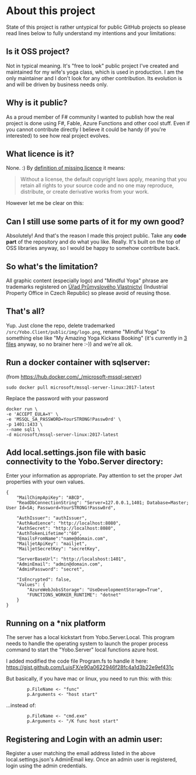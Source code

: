 # About this project
State of this project is rather untypical for public GitHub projects so please read lines below to fully understand my intentions and your limitations: 

## Is it OSS project?
Not in typical meaning. It's "free to look" public project I've created and maintained for my wife's yoga class, which is used in production. I am the only maintainer and I don't look for any other contribution. Its evolution is and will be driven by business needs only.

## Why is it public?
As a proud member of F# community I wanted to publish how the real project is done using F#, Fable, Azure Functions and other cool stuff. Even if you cannot contribute directly I believe it could be handy (if you're interested) to see how real project evolves.

## What licence is it?
None. :) By [definition of missing licence](https://choosealicense.com/no-permission/) it means:

> Without a license, the default copyright laws apply, meaning that you retain all rights to your source code and no one may reproduce, distribute, or create derivative works from your work.

However let me be clear on this:

## Can I still use some parts of it for my own good?
Absolutely! And that's the reason I made this project public. Take any **code part** of the repository and do what you like. Really. It's built on the top of OSS libraries anyway, so I would be happy to somehow contribute back.

## So what's the limitation?
All graphic content (especially logo) and "Mindful Yoga" phrase are trademarks registered on [Úřad Průmyslového Vlastnictví](https://upv.cz/en.html) (Industrial Property Office in Czech Republic) so please avoid of reusing those.

## That's all?
Yup. Just clone the repo, delete trademarked `/src/Yobo.Client/public/img/logo.png`, rename "Mindful Yoga" to something else like "My Amazing Yoga Kickass Booking" (it's currently in [3 files](https://github.com/Dzoukr/Yobo/search?q=mindful) anyway, so no brainer here :-)) and we're all ok.


## Run a docker container with sqlserver:

(from https://hub.docker.com/_/microsoft-mssql-server)

```
sudo docker pull microsoft/mssql-server-linux:2017-latest
```

Replace the password with your password
```
docker run \
-e 'ACCEPT_EULA=Y' \
-e 'MSSQL_SA_PASSWORD=YourSTRONG!Passw0rd' \
-p 1401:1433 \
--name sql1 \
-d microsoft/mssql-server-linux:2017-latest
```


## Add local.settings.json file with basic connectivity to the Yobo.Server directory:

Enter your information as appropriate. Pay attention to set the proper Jwt properties with your own values.

```
{
    "MailChimpApiKey": "ABCD",
    "ReadDbConnectionString": "Server=127.0.0.1,1401; Database=Master; User Id=SA; Password=YourSTRONG!Passw0rd",

    "AuthIssuer": "authIssuer",
    "AuthAudience": "http://localhost:8080",
    "AuthSecret": "http://localhost:8080",
    "AuthTokenLifetime":"60",
    "EmailsFromName":"name@domain.com",
    "MailjetApiKey": "mailjet",
    "MailjetSecretKey": "secretKey",

    "ServerBaseUrl": "http://localshost:1401",
    "AdminEmail": "admin@domain.com",
    "AdminPassword": "secret",

    "IsEncrypted": false,
    "Values": {
        "AzureWebJobsStorage": "UseDevelopmentStorage=True",
        "FUNCTIONS_WORKER_RUNTIME": "dotnet"
    }
}
```

## Running on a *nix platform

The server has a local kickstart from Yobo.Server.Local. This program needs to handle the operating system to launch the proper process command to start the "Yobo.Server" local functions azure host.

I added modified the code file Program.fs to handle it here: https://gist.github.com/LuisFX/e90a0622946f28fc4a1d3b22e9ef431c

But basically, if you have mac or linux, you need to run this:
with this:
```
        p.FileName <- "func"
        p.Arguments <- "host start"
```
...instead of:
```
        p.FileName <- "cmd.exe"
        p.Arguments <- "/K func host start"
```

## Registering and Login with an admin user:
Register a user matching the email address listed in the above local.settings.json's AdminEmail key. Once an admin user is registered, login using the admin credentials.

